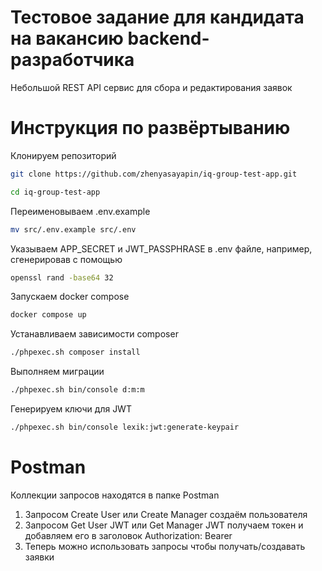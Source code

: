 # Тестовое задание для кандидата на вакансию backend-разработчика
Небольшой REST API сервис для сбора и редактирования заявок

# Инструкция по развёртыванию

Клонируем репозиторий
```sh
git clone https://github.com/zhenyasayapin/iq-group-test-app.git
```
```sh
cd iq-group-test-app
```
Переименовываем .env.example
```sh
mv src/.env.example src/.env 
```

Указываем APP_SECRET и JWT_PASSPHRASE в .env файле, например, сгенерировав с помощью
```sh
openssl rand -base64 32
```

Запускаем docker compose
```sh
docker compose up 
```
Устанавливаем зависимости composer
```sh
./phpexec.sh composer install
```
Выполняем миграции
```sh
./phpexec.sh bin/console d:m:m
```

Генерируем ключи для JWT
```sh
./phpexec.sh bin/console lexik:jwt:generate-keypair
```

# Postman

Коллекции запросов находятся в папке Postman

1. Запросом Create User или Create Manager создаём пользователя
2. Запросом Get User JWT или Get Manager JWT получаем токен и добавляем его в заголовок Authorization: Bearer
3. Теперь можно использовать запросы чтобы получать/создавать заявки
